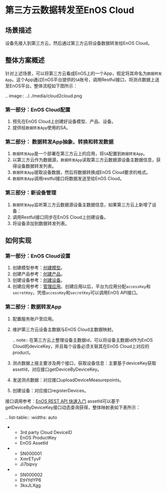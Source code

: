 # 第三方云数据转发至EnOS Cloud

## 场景描述

设备先接入到第三方云，然后通过第三方云将设备数据转发给EnOS Cloud。

## 整体方案概述

针对上述场景，可以将第三方云看成EnOS上的一个App，假定将其命名为`数据转发App`。这个App通过EnOS平台提供的`SA`账号，调用Restful接口，将测点数据上送至EnOS平台。整体流程如下图所示：

.. image:: ../../media/cloud2cloud.png

### 第一部分：EnOS Cloud配置

1. 预先在EnOS Cloud上创建好设备模型、产品、设备。
2. 提供给`数据转发App`使用的SA。

### 第二部分： 数据转发App抽象、转换和转发数据

1. `数据转发App`是一个部署在第三方云上的应用，将`SA`配置到`数据转发App`。
2. 以第三方云作为数据源，`数据转发App`读取第三方云数据源设备主数据信息，获得设备数据转发列表。
3. `数据转发App`提取设备数据，然后将数据转换成EnOS Cloud要求的格式。
4. `数据转发App`调用restful接口将数据发送至给EnOS Cloud。

### 第三部分：新设备管理

1. `数据转发App`监听第三方云数据源设备主数据信息，如果第三方云上新增了设备：
2. 调用Restful接口同步在EnOS Cloud上创建设备。
3. 将设备添加到数据转发列表。

## 如何实现

### 第一部分：EnOS Cloud设置

1. 创建模型参考：[创建模型](../../howto/model/creating_model)。
2. 创建产品参考：[创建产品](../../howto/device/manage/creating_product)。
3. 创建设备参考：[创建设备](../../howto/device/manage/creating_device)。
4. 创建应用参考：[管理应用](/docs/app-development/zh_CN/2.0.9/managing_apps.html)。创建应用以后，平台为应用分配`accessKey`和`secretKey`，凭借`accessKey`和`secretKey`可以调用EnOS API接口。

### 第二部分：数据转发App

1. 配置服务账户至应用。

2. 维护第三方云设备主数据与EnOS Cloud主数据映射。

   .. note:: 在第三方云上整理设备主数据id，可以将设备主数据id作为EnOS Cloud的deviceKey，并且每个设备必须关联其在EnOS Cloud上对应的product。

3. 测点数据上报主要涉及两个接口，获取设备信息：主要基于deviceKey获取assetId，对应接口getDeviceByDeviceKey。

4. 发送测点数据：对应接口uploadDeviceMeasurepoints。

5. 创建设备：对应接口registerDevices。

接口调用参考：[EnOS REST API 快速入门](/docs/app-development/zh_CN/2.0.9/gettingstarted_api.html)
assetId可以基于getDeviceByDeviceKey接口动态查询获得，整体映射表如下表所示：

.. list-table::
   :widths: auto

   * - 3rd party Cloud DeviceID
     - EnOS ProductKey
     - EnOS AssetId
   * - SN000001
     - XmrETyvF
     - Ji7bipvy
   * - SN000002
     - EtHYdYP6
     - 3kxJLXgg

<!--end-->
